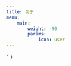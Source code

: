 ```yaml
---
title: 关于
menu:
    main: 
        weight: -90
        params:
            icon: user
---
```



<link rel="stylesheet" href="https://npm.elemecdn.com/sakura-halo@1.3.8/1.3.4/source/lib/botui/botui-theme-default.css">
<link href="https://npm.elemecdn.com/sakura-halo@1.3.8/1.3.4/source/lib/botui/botui.min.css" rel="stylesheet" type="text/css" />
<script src="https://npm.elemecdn.com/sakura-halo@1.3.8/1.3.4/source/lib/botui/vue.min.js"></script>
<div id="my-botui-app"></div>
<script>
window.onload=function(){
body.innerHTML+="<script src='https://npm.elemecdn.com/sakura-halo@1.3.8/1.3.4/source/lib/botui/botui.min.js' ></script><script src='https://npm.elemecdn.com/sakura-halo@1.3.8/1.3.4/source/lib/botui/own-bot.js' ></script>"
}

</script>
